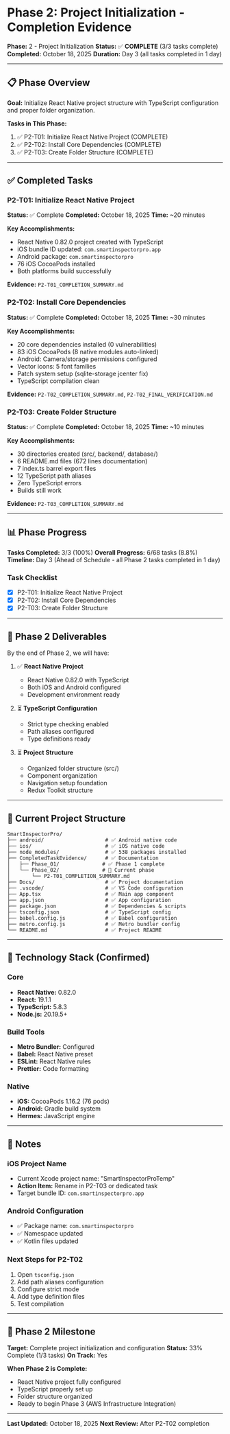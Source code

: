 # Phase 2: Project Initialization - Completion Evidence

**Phase:** 2 - Project Initialization
**Status:** ✅ **COMPLETE** (3/3 tasks complete)
**Completed:** October 18, 2025
**Duration:** Day 3 (all tasks completed in 1 day)

---

## 📋 Phase Overview

**Goal:** Initialize React Native project structure with TypeScript configuration and proper folder organization.

**Tasks in This Phase:**

1. ✅ P2-T01: Initialize React Native Project (COMPLETE)
2. ✅ P2-T02: Install Core Dependencies (COMPLETE)
3. ✅ P2-T03: Create Folder Structure (COMPLETE)

---

## ✅ Completed Tasks

### P2-T01: Initialize React Native Project

**Status:** ✅ Complete
**Completed:** October 18, 2025
**Time:** ~20 minutes

**Key Accomplishments:**

- React Native 0.82.0 project created with TypeScript
- iOS bundle ID updated: `com.smartinspectorpro.app`
- Android package: `com.smartinspectorpro`
- 76 iOS CocoaPods installed
- Both platforms build successfully

**Evidence:** `P2-T01_COMPLETION_SUMMARY.md`

### P2-T02: Install Core Dependencies

**Status:** ✅ Complete
**Completed:** October 18, 2025
**Time:** ~30 minutes

**Key Accomplishments:**

- 20 core dependencies installed (0 vulnerabilities)
- 83 iOS CocoaPods (8 native modules auto-linked)
- Android: Camera/storage permissions configured
- Vector icons: 5 font families
- Patch system setup (sqlite-storage jcenter fix)
- TypeScript compilation clean

**Evidence:** `P2-T02_COMPLETION_SUMMARY.md`, `P2-T02_FINAL_VERIFICATION.md`

### P2-T03: Create Folder Structure

**Status:** ✅ Complete
**Completed:** October 18, 2025
**Time:** ~10 minutes

**Key Accomplishments:**

- 30 directories created (src/, backend/, database/)
- 6 README.md files (672 lines documentation)
- 7 index.ts barrel export files
- 12 TypeScript path aliases
- Zero TypeScript errors
- Builds still work

**Evidence:** `P2-T03_COMPLETION_SUMMARY.md`

---

## 📊 Phase Progress

**Tasks Completed:** 3/3 (100%)
**Overall Progress:** 6/68 tasks (8.8%)
**Timeline:** Day 3 (Ahead of Schedule - all Phase 2 tasks completed in 1 day)

### Task Checklist

- [x] P2-T01: Initialize React Native Project
- [x] P2-T02: Install Core Dependencies
- [x] P2-T03: Create Folder Structure

---

## 🎯 Phase 2 Deliverables

By the end of Phase 2, we will have:

1. ✅ **React Native Project**

   - React Native 0.82.0 with TypeScript
   - Both iOS and Android configured
   - Development environment ready

2. ⏳ **TypeScript Configuration**

   - Strict type checking enabled
   - Path aliases configured
   - Type definitions ready

3. ⏳ **Project Structure**
   - Organized folder structure (src/)
   - Component organization
   - Navigation setup foundation
   - Redux Toolkit structure

---

## 📁 Current Project Structure

```
SmartInspectorPro/
├── android/                    # ✅ Android native code
├── ios/                        # ✅ iOS native code
├── node_modules/               # ✅ 538 packages installed
├── CompletedTaskEvidence/      # ✅ Documentation
│   ├── Phase_01/              # ✅ Phase 1 complete
│   └── Phase_02/              # 📝 Current phase
│       └── P2-T01_COMPLETION_SUMMARY.md
├── Docs/                       # ✅ Project documentation
├── .vscode/                    # ✅ VS Code configuration
├── App.tsx                     # ✅ Main app component
├── app.json                    # ✅ App configuration
├── package.json                # ✅ Dependencies & scripts
├── tsconfig.json               # ✅ TypeScript config
├── babel.config.js             # ✅ Babel configuration
├── metro.config.js             # ✅ Metro bundler config
└── README.md                   # ✅ Project README
```

---

## 🔧 Technology Stack (Confirmed)

### Core

- **React Native:** 0.82.0
- **React:** 19.1.1
- **TypeScript:** 5.8.3
- **Node.js:** 20.19.5+

### Build Tools

- **Metro Bundler:** Configured
- **Babel:** React Native preset
- **ESLint:** React Native rules
- **Prettier:** Code formatting

### Native

- **iOS:** CocoaPods 1.16.2 (76 pods)
- **Android:** Gradle build system
- **Hermes:** JavaScript engine

---

## 📝 Notes

### iOS Project Name

- Current Xcode project name: "SmartInspectorProTemp"
- **Action Item:** Rename in P2-T03 or dedicated task
- Target bundle ID: `com.smartinspectorpro.app`

### Android Configuration

- ✅ Package name: `com.smartinspectorpro`
- ✅ Namespace updated
- ✅ Kotlin files updated

### Next Steps for P2-T02

1. Open `tsconfig.json`
2. Add path aliases configuration
3. Configure strict mode
4. Add type definition files
5. Test compilation

---

## 🎉 Phase 2 Milestone

**Target:** Complete project initialization and configuration
**Status:** 33% Complete (1/3 tasks)
**On Track:** Yes

**When Phase 2 is Complete:**

- React Native project fully configured
- TypeScript properly set up
- Folder structure organized
- Ready to begin Phase 3 (AWS Infrastructure Integration)

---

**Last Updated:** October 18, 2025
**Next Review:** After P2-T02 completion
